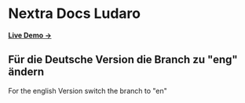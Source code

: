 # Nextra Docs Ludaro



[**Live Demo →**](https://en-ludaro-wiki.vercel.app/lua-beginners/Introduction)

Für die Deutsche Version die Branch zu "eng" ändern
---------------------------------------------------------
For the english Version switch the branch to "en"
